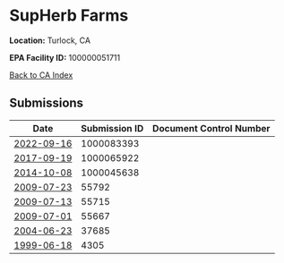 # SupHerb Farms

**Location:** Turlock, CA

**EPA Facility ID:** 100000051711

[Back to CA Index](../../index.md)

## Submissions

| Date | Submission ID | Document Control Number |
|------|--------------|-------------------------|
| [2022-09-16](submissions/1000083393.md) | 1000083393 |  |
| [2017-09-19](submissions/1000065922.md) | 1000065922 |  |
| [2014-10-08](submissions/1000045638.md) | 1000045638 |  |
| [2009-07-23](submissions/55792.md) | 55792 |  |
| [2009-07-13](submissions/55715.md) | 55715 |  |
| [2009-07-01](submissions/55667.md) | 55667 |  |
| [2004-06-23](submissions/37685.md) | 37685 |  |
| [1999-06-18](submissions/4305.md) | 4305 |  |
